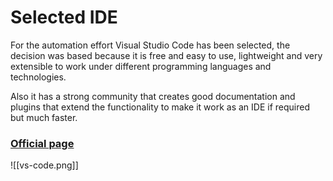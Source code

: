 # Selected IDE

For the automation effort Visual Studio Code has been selected, the decision was based because it is free and easy to use, lightweight and very extensible to work under different programming languages and technologies.

Also it has a strong community that creates good documentation and plugins that extend the functionality to make it work as an IDE if required but much faster. 

### [Official page](https://code.visualstudio.com/)

![[vs-code.png]]
